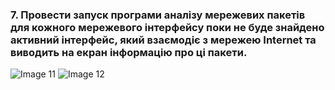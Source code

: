 ### 7. Провести запуск програми аналізу мережевих пакетів для кожного мережевого інтерфейсу поки не буде знайдено активний інтерфейс, який взаємодіє з мережею Internet та виводить на екран інформацію про ці пакети.

![Image 11](https://i.ibb.co/2dpn858/2023-12-12-035606472.png)
![Image 12](https://i.ibb.co/NWYGZ59/2023-12-12-035743178.png)


